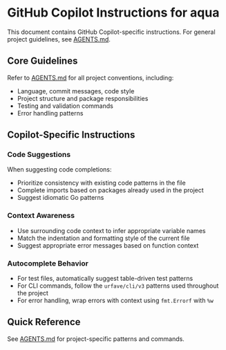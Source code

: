 # GitHub Copilot Instructions for aqua

This document contains GitHub Copilot-specific instructions. For general project guidelines, see [AGENTS.md](../AGENTS.md).

## Core Guidelines

Refer to [AGENTS.md](../AGENTS.md) for all project conventions, including:
- Language, commit messages, code style
- Project structure and package responsibilities
- Testing and validation commands
- Error handling patterns

## Copilot-Specific Instructions

### Code Suggestions

When suggesting code completions:
- Prioritize consistency with existing code patterns in the file
- Complete imports based on packages already used in the project
- Suggest idiomatic Go patterns

### Context Awareness

- Use surrounding code context to infer appropriate variable names
- Match the indentation and formatting style of the current file
- Suggest appropriate error messages based on function context

### Autocomplete Behavior

- For test files, automatically suggest table-driven test patterns
- For CLI commands, follow the `urfave/cli/v3` patterns used throughout the project
- For error handling, wrap errors with context using `fmt.Errorf` with `%w`

## Quick Reference

See [AGENTS.md](../AGENTS.md) for project-specific patterns and commands.

